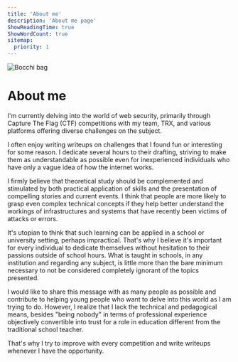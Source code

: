 ```yaml
---
title: 'About me'
description: 'About me page'
ShowReadingTime: true
ShowWordCount: true
sitemap:
  priority: 1
---
```


![Bocchi bag](/about_me/bocchi-bag.png)

# About me

I'm currently delving into the world of web security, primarily through Capture The Flag (CTF) competitions with my team, TRX, and various platforms offering diverse challenges on the subject.

I often enjoy writing writeups on challenges that I found fun or interesting for some reason. I dedicate several hours to their drafting, striving to make them as understandable as possible even for inexperienced individuals who have only a vague idea of how the internet works.

I firmly believe that theoretical study should be complemented and stimulated by both practical application of skills and the presentation of compelling stories and current events. I think that people are more likely to grasp even complex technical concepts if they help better understand the workings of infrastructures and systems that have recently been victims of attacks or errors.

It's utopian to think that such learning can be applied in a school or university setting, perhaps impractical. That's why I believe it's important for every individual to dedicate themselves without hesitation to their passions outside of school hours. What is taught in schools, in any institution and regarding any subject, is little more than the bare minimum necessary to not be considered completely ignorant of the topics presented.

I would like to share this message with as many people as possible and contribute to helping young people who want to delve into this world as I am trying to do. However, I realize that I lack the technical and pedagogical means, besides "being nobody" in terms of professional experience objectively convertible into trust for a role in education different from the traditional school teacher.

That's why I try to improve with every competition and write writeups whenever I have the opportunity.